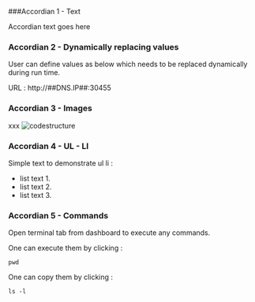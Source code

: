 ###Accordian 1 - Text

Accordian text goes here

### Accordian 2 - Dynamically replacing values

User can define values as below which needs to be replaced dynamically during run time.

URL :  http://##DNS.IP##:30455

### Accordian 3 - Images
xxx
![codestructure](_images/mvc-db-structure.png)

### Accordian 4 - UL - LI

Simple text to demonstrate ul li :
- list text 1.
- list text 2.
- list text 3.

### Accordian 5 - Commands

Open terminal tab from dashboard to execute any commands. 

One can execute them by clicking :

```execute
pwd
```

One can copy them by clicking :

```copy
ls -l
```
